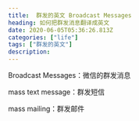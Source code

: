 ```yaml
---
title:  群发的英文 Broadcast Messages
heading: 如何把群发消息翻译成英文
date: 2020-06-05T05:36:26.813Z
categories: ["life"]
tags: ["群发的英文"]
description: 
---
```


Broadcast Messages：微信的群发消息

mass text message：群发短信

mass mailing：群发邮件

